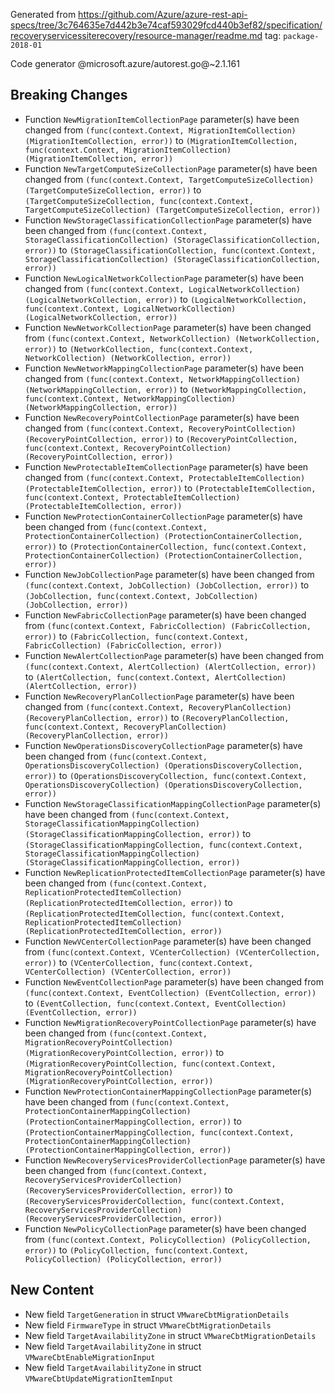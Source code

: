 Generated from https://github.com/Azure/azure-rest-api-specs/tree/3c764635e7d442b3e74caf593029fcd440b3ef82/specification/recoveryservicessiterecovery/resource-manager/readme.md tag: `package-2018-01`

Code generator @microsoft.azure/autorest.go@~2.1.161

## Breaking Changes

- Function `NewMigrationItemCollectionPage` parameter(s) have been changed from `(func(context.Context, MigrationItemCollection) (MigrationItemCollection, error))` to `(MigrationItemCollection, func(context.Context, MigrationItemCollection) (MigrationItemCollection, error))`
- Function `NewTargetComputeSizeCollectionPage` parameter(s) have been changed from `(func(context.Context, TargetComputeSizeCollection) (TargetComputeSizeCollection, error))` to `(TargetComputeSizeCollection, func(context.Context, TargetComputeSizeCollection) (TargetComputeSizeCollection, error))`
- Function `NewStorageClassificationCollectionPage` parameter(s) have been changed from `(func(context.Context, StorageClassificationCollection) (StorageClassificationCollection, error))` to `(StorageClassificationCollection, func(context.Context, StorageClassificationCollection) (StorageClassificationCollection, error))`
- Function `NewLogicalNetworkCollectionPage` parameter(s) have been changed from `(func(context.Context, LogicalNetworkCollection) (LogicalNetworkCollection, error))` to `(LogicalNetworkCollection, func(context.Context, LogicalNetworkCollection) (LogicalNetworkCollection, error))`
- Function `NewNetworkCollectionPage` parameter(s) have been changed from `(func(context.Context, NetworkCollection) (NetworkCollection, error))` to `(NetworkCollection, func(context.Context, NetworkCollection) (NetworkCollection, error))`
- Function `NewNetworkMappingCollectionPage` parameter(s) have been changed from `(func(context.Context, NetworkMappingCollection) (NetworkMappingCollection, error))` to `(NetworkMappingCollection, func(context.Context, NetworkMappingCollection) (NetworkMappingCollection, error))`
- Function `NewRecoveryPointCollectionPage` parameter(s) have been changed from `(func(context.Context, RecoveryPointCollection) (RecoveryPointCollection, error))` to `(RecoveryPointCollection, func(context.Context, RecoveryPointCollection) (RecoveryPointCollection, error))`
- Function `NewProtectableItemCollectionPage` parameter(s) have been changed from `(func(context.Context, ProtectableItemCollection) (ProtectableItemCollection, error))` to `(ProtectableItemCollection, func(context.Context, ProtectableItemCollection) (ProtectableItemCollection, error))`
- Function `NewProtectionContainerCollectionPage` parameter(s) have been changed from `(func(context.Context, ProtectionContainerCollection) (ProtectionContainerCollection, error))` to `(ProtectionContainerCollection, func(context.Context, ProtectionContainerCollection) (ProtectionContainerCollection, error))`
- Function `NewJobCollectionPage` parameter(s) have been changed from `(func(context.Context, JobCollection) (JobCollection, error))` to `(JobCollection, func(context.Context, JobCollection) (JobCollection, error))`
- Function `NewFabricCollectionPage` parameter(s) have been changed from `(func(context.Context, FabricCollection) (FabricCollection, error))` to `(FabricCollection, func(context.Context, FabricCollection) (FabricCollection, error))`
- Function `NewAlertCollectionPage` parameter(s) have been changed from `(func(context.Context, AlertCollection) (AlertCollection, error))` to `(AlertCollection, func(context.Context, AlertCollection) (AlertCollection, error))`
- Function `NewRecoveryPlanCollectionPage` parameter(s) have been changed from `(func(context.Context, RecoveryPlanCollection) (RecoveryPlanCollection, error))` to `(RecoveryPlanCollection, func(context.Context, RecoveryPlanCollection) (RecoveryPlanCollection, error))`
- Function `NewOperationsDiscoveryCollectionPage` parameter(s) have been changed from `(func(context.Context, OperationsDiscoveryCollection) (OperationsDiscoveryCollection, error))` to `(OperationsDiscoveryCollection, func(context.Context, OperationsDiscoveryCollection) (OperationsDiscoveryCollection, error))`
- Function `NewStorageClassificationMappingCollectionPage` parameter(s) have been changed from `(func(context.Context, StorageClassificationMappingCollection) (StorageClassificationMappingCollection, error))` to `(StorageClassificationMappingCollection, func(context.Context, StorageClassificationMappingCollection) (StorageClassificationMappingCollection, error))`
- Function `NewReplicationProtectedItemCollectionPage` parameter(s) have been changed from `(func(context.Context, ReplicationProtectedItemCollection) (ReplicationProtectedItemCollection, error))` to `(ReplicationProtectedItemCollection, func(context.Context, ReplicationProtectedItemCollection) (ReplicationProtectedItemCollection, error))`
- Function `NewVCenterCollectionPage` parameter(s) have been changed from `(func(context.Context, VCenterCollection) (VCenterCollection, error))` to `(VCenterCollection, func(context.Context, VCenterCollection) (VCenterCollection, error))`
- Function `NewEventCollectionPage` parameter(s) have been changed from `(func(context.Context, EventCollection) (EventCollection, error))` to `(EventCollection, func(context.Context, EventCollection) (EventCollection, error))`
- Function `NewMigrationRecoveryPointCollectionPage` parameter(s) have been changed from `(func(context.Context, MigrationRecoveryPointCollection) (MigrationRecoveryPointCollection, error))` to `(MigrationRecoveryPointCollection, func(context.Context, MigrationRecoveryPointCollection) (MigrationRecoveryPointCollection, error))`
- Function `NewProtectionContainerMappingCollectionPage` parameter(s) have been changed from `(func(context.Context, ProtectionContainerMappingCollection) (ProtectionContainerMappingCollection, error))` to `(ProtectionContainerMappingCollection, func(context.Context, ProtectionContainerMappingCollection) (ProtectionContainerMappingCollection, error))`
- Function `NewRecoveryServicesProviderCollectionPage` parameter(s) have been changed from `(func(context.Context, RecoveryServicesProviderCollection) (RecoveryServicesProviderCollection, error))` to `(RecoveryServicesProviderCollection, func(context.Context, RecoveryServicesProviderCollection) (RecoveryServicesProviderCollection, error))`
- Function `NewPolicyCollectionPage` parameter(s) have been changed from `(func(context.Context, PolicyCollection) (PolicyCollection, error))` to `(PolicyCollection, func(context.Context, PolicyCollection) (PolicyCollection, error))`

## New Content

- New field `TargetGeneration` in struct `VMwareCbtMigrationDetails`
- New field `FirmwareType` in struct `VMwareCbtMigrationDetails`
- New field `TargetAvailabilityZone` in struct `VMwareCbtMigrationDetails`
- New field `TargetAvailabilityZone` in struct `VMwareCbtEnableMigrationInput`
- New field `TargetAvailabilityZone` in struct `VMwareCbtUpdateMigrationItemInput`
